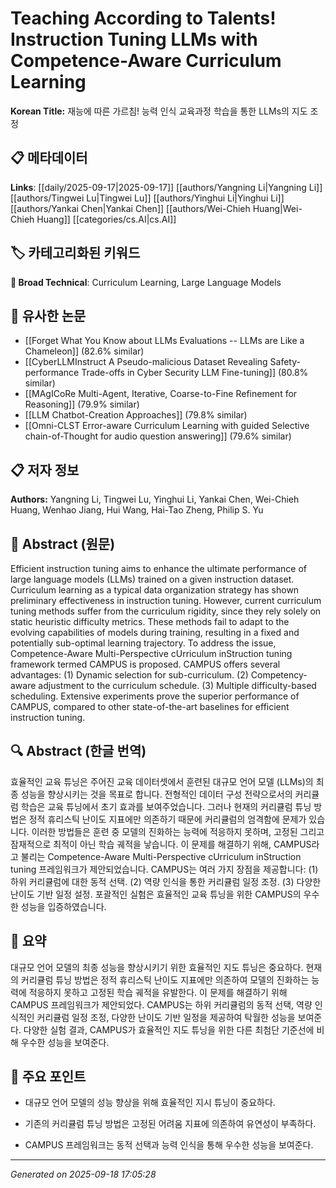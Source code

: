 
# Teaching According to Talents! Instruction Tuning LLMs with Competence-Aware Curriculum Learning

**Korean Title:** 재능에 따른 가르침! 능력 인식 교육과정 학습을 통한 LLMs의 지도 조정

## 📋 메타데이터

**Links**: [[daily/2025-09-17|2025-09-17]] [[authors/Yangning Li|Yangning Li]] [[authors/Tingwei Lu|Tingwei Lu]] [[authors/Yinghui Li|Yinghui Li]] [[authors/Yankai Chen|Yankai Chen]] [[authors/Wei-Chieh Huang|Wei-Chieh Huang]] [[categories/cs.AI|cs.AI]]

## 🏷️ 카테고리화된 키워드
**🔬 Broad Technical**: Curriculum Learning, Large Language Models

## 🔗 유사한 논문
- [[Forget What You Know about LLMs Evaluations -- LLMs are Like a Chameleon]] (82.6% similar)
- [[CyberLLMInstruct A Pseudo-malicious Dataset Revealing Safety-performance Trade-offs in Cyber Security LLM Fine-tuning]] (80.8% similar)
- [[MAgICoRe Multi-Agent, Iterative, Coarse-to-Fine Refinement for Reasoning]] (79.9% similar)
- [[LLM Chatbot-Creation Approaches]] (79.8% similar)
- [[Omni-CLST Error-aware Curriculum Learning with guided Selective chain-of-Thought for audio question answering]] (79.6% similar)

## 📋 저자 정보

**Authors:** Yangning Li, Tingwei Lu, Yinghui Li, Yankai Chen, Wei-Chieh Huang, Wenhao Jiang, Hui Wang, Hai-Tao Zheng, Philip S. Yu

## 📄 Abstract (원문)

Efficient instruction tuning aims to enhance the ultimate performance of
large language models (LLMs) trained on a given instruction dataset. Curriculum
learning as a typical data organization strategy has shown preliminary
effectiveness in instruction tuning. However, current curriculum tuning methods
suffer from the curriculum rigidity, since they rely solely on static heuristic
difficulty metrics. These methods fail to adapt to the evolving capabilities of
models during training, resulting in a fixed and potentially sub-optimal
learning trajectory. To address the issue, Competence-Aware Multi-Perspective
cUrriculum inStruction tuning framework termed CAMPUS is proposed. CAMPUS
offers several advantages: (1) Dynamic selection for sub-curriculum. (2)
Competency-aware adjustment to the curriculum schedule. (3) Multiple
difficulty-based scheduling. Extensive experiments prove the superior
performance of CAMPUS, compared to other state-of-the-art baselines for
efficient instruction tuning.

## 🔍 Abstract (한글 번역)

효율적인 교육 튜닝은 주어진 교육 데이터셋에서 훈련된 대규모 언어 모델 (LLMs)의 최종 성능을 향상시키는 것을 목표로 합니다. 전형적인 데이터 구성 전략으로서의 커리큘럼 학습은 교육 튜닝에서 초기 효과를 보여주었습니다. 그러나 현재의 커리큘럼 튜닝 방법은 정적 휴리스틱 난이도 지표에만 의존하기 때문에 커리큘럼의 엄격함에 문제가 있습니다. 이러한 방법들은 훈련 중 모델의 진화하는 능력에 적응하지 못하며, 고정된 그리고 잠재적으로 최적이 아닌 학습 궤적을 낳습니다. 이 문제를 해결하기 위해, CAMPUS라고 불리는 Competence-Aware Multi-Perspective cUrriculum inStruction tuning 프레임워크가 제안되었습니다. CAMPUS는 여러 가지 장점을 제공합니다: (1) 하위 커리큘럼에 대한 동적 선택. (2) 역량 인식을 통한 커리큘럼 일정 조정. (3) 다양한 난이도 기반 일정 설정. 포괄적인 실험은 효율적인 교육 튜닝을 위한 CAMPUS의 우수한 성능을 입증하였습니다.

## 📝 요약

대규모 언어 모델의 최종 성능을 향상시키기 위한 효율적인 지도 튜닝은 중요하다. 현재의 커리큘럼 튜닝 방법은 정적 휴리스틱 난이도 지표에만 의존하여 모델의 진화하는 능력에 적응하지 못하고 고정된 학습 궤적을 유발한다. 이 문제를 해결하기 위해 CAMPUS 프레임워크가 제안되었다. CAMPUS는 하위 커리큘럼의 동적 선택, 역량 인식적인 커리큘럼 일정 조정, 다양한 난이도 기반 일정을 제공하여 탁월한 성능을 보여준다. 다양한 실험 결과, CAMPUS가 효율적인 지도 튜닝을 위한 다른 최첨단 기준선에 비해 우수한 성능을 보여준다.

## 🎯 주요 포인트

- 대규모 언어 모델의 성능 향상을 위해 효율적인 지시 튜닝이 중요하다.

- 기존의 커리큘럼 튜닝 방법은 고정된 어려움 지표에 의존하여 유연성이 부족하다.

- CAMPUS 프레임워크는 동적 선택과 능력 인식을 통해 우수한 성능을 보여준다.

---

*Generated on 2025-09-18 17:05:28*